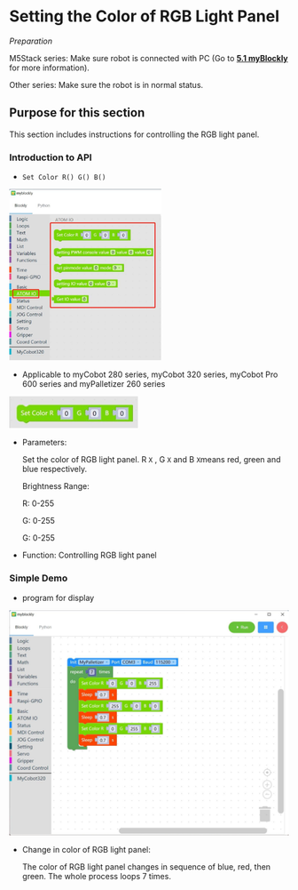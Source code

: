 # Setting the Color of RGB Light Panel

*Preparation*

M5Stack series: Make sure robot is connected with PC (Go to **[5.1 myBlockly](https://docs.elephantrobotics.com/docs/gitbook/5-ProgramingApplication-myblockly-uiflow-mind/5.1-myblockly/)** for more information).

Other series: Make sure the robot is in normal status.



## Purpose for this section

This section includes instructions for controlling the RGB light panel.

### Introduction to API

* `Set Color R() G() B()`

<img src="../../resourse/5-ProgramingApplication-myblockly-uiflow-mind/image/myblockly/set color API 1.jpg" style="zoom:33%;" />



* Applicable to myCobot 280 series, myCobot 320 series, myCobot Pro 600 series and myPalletizer 260 series

<img src="../../resourse/5-ProgramingApplication-myblockly-uiflow-mind/image/myblockly/set color API 2.jpg" style="zoom: 50%;" />

* Parameters:

  Set the color of RGB light panel. R `X` , G `X` and B `X`means red, green and blue respectively.  

  Brightness Range: 

  R: 0-255

  G: 0-255

  G: 0-255

* Function: Controlling RGB light panel



### Simple Demo

* program for display

<img src="../../resourse/5-ProgramingApplication-myblockly-uiflow-mind/image/myblockly/set color demo.jpg" style="zoom: 50%;" />



* Change in color of RGB light panel:

  The color of RGB light panel changes in sequence of blue, red, then green. The whole process loops 7 times.